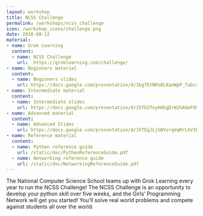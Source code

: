 ```yaml
---
layout: workshop
title: NCSS Challenge
permalink: /workshops/ncss_challenge
icon: /workshop_icons/challenge.png
date: 2018-08-12
material:
- name: Grok Learning 
  content:
  - name: NCSS Challenge
    url:  https://groklearning.com/challenge/   
- name: Beginners material
  content:
  - name: Beginners slides
    url: https://docs.google.com/presentation/d/1bg7EtNRn8LKanWpP_TabcxHbBvKx6vwxhZ9ld9Wo3MI/edit?usp=sharing
- name: Intermediate material
  content:
  - name: Intermediate slides
    url: https://docs.google.com/presentation/d/15fbZfeyHdkgDrW2GAQeFOUyhYVhjxfeeVOJ4zKckQh8/edit?usp=sharing
- name: Advanced material
  content:
  - name: Advanced Slides
    url: https://docs.google.com/presentation/d/1VTEgJLjGBVvrqdqMrLhV3byK1dQG4B5fAm9toGBxPyw/edit?usp=sharing
- name: Reference material
  content:
  - name: Python reference guide
    url: /static/doc/PythonReferenceGuide.pdf
  - name: Networking reference guide
    url: /static/doc/NetworkingReferenceGuide.pdf
---
```


The National Computer Science School teams up with Grok Learning every year to run the NCSS Challenge! The NCSS Challenge is an opportunity to develop your python skill over five weeks, and the Girls’ Programming Network will get you started! You’ll solve real world problems and compete against students all over the world.
